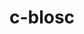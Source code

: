 ---
title: "c-blosc"
layout: cache
categories: [package, develop-2023-10-15]
meta: {"versions": ["1.21.4"], "compilers": ["cce@=15.0.1", "gcc@=11.1.0", "gcc@=11.4.0", "gcc@=7.3.1", "gcc@=9.4.0", "oneapi@=2023.2.1"], "oss": ["amzn2", "rhel8", "ubuntu20.04"], "platforms": ["linux"], "targets": ["aarch64", "neoverse_n1", "neoverse_v1", "ppc64le", "x86_64_v3", "zen4"], "stacks": ["aws-isc", "aws-isc-aarch64", "data-vis-sdk", "e4s", "e4s-cray-rhel", "e4s-neoverse_v1", "e4s-oneapi", "e4s-power", "e4s-rocm-external", "root"], "num_specs": 11, "num_specs_by_stack": {"aws-isc-aarch64": 2, "root": 11, "aws-isc": 1, "e4s-cray-rhel": 2, "e4s-neoverse_v1": 1, "e4s-power": 1, "data-vis-sdk": 2, "e4s": 1, "e4s-rocm-external": 1, "e4s-oneapi": 1}}
spec_details: [{"hash": "akcybgs635lbxqhup3wliwvdyscfo3lh", "compiler": "gcc@=7.3.1", "versions": ["1.21.4"], "os": "amzn2", "platform": "linux", "target": "aarch64", "variants": ["+avx2", "build_system=cmake", "build_type=Release", "generator=make", "~ipo"], "stacks": ["aws-isc-aarch64", "root"], "size": "-", "tarball": "https://binaries.spack.io/releases/develop-2023-10-15/build_cache/linux-amzn2-aarch64/gcc-7.3.1/c-blosc-1.21.4/linux-amzn2-aarch64-gcc-7.3.1-c-blosc-1.21.4-akcybgs635lbxqhup3wliwvdyscfo3lh.spack"}, {"hash": "dbxvusamyk6vsx4exxyuvfxnsegaeejq", "compiler": "gcc@=7.3.1", "versions": ["1.21.4"], "os": "amzn2", "platform": "linux", "target": "neoverse_n1", "variants": ["+avx2", "build_system=cmake", "build_type=Release", "generator=make", "~ipo"], "stacks": ["aws-isc-aarch64", "root"], "size": "-", "tarball": "https://binaries.spack.io/releases/develop-2023-10-15/build_cache/linux-amzn2-neoverse_n1/gcc-7.3.1/c-blosc-1.21.4/linux-amzn2-neoverse_n1-gcc-7.3.1-c-blosc-1.21.4-dbxvusamyk6vsx4exxyuvfxnsegaeejq.spack"}, {"hash": "rjlwvccyhay4nm5e4jpmbugj2ikudkt6", "compiler": "gcc@=7.3.1", "versions": ["1.21.4"], "os": "amzn2", "platform": "linux", "target": "x86_64_v3", "variants": ["+avx2", "build_system=cmake", "build_type=Release", "generator=make", "~ipo"], "stacks": ["aws-isc", "root"], "size": "-", "tarball": "https://binaries.spack.io/releases/develop-2023-10-15/build_cache/linux-amzn2-x86_64_v3/gcc-7.3.1/c-blosc-1.21.4/linux-amzn2-x86_64_v3-gcc-7.3.1-c-blosc-1.21.4-rjlwvccyhay4nm5e4jpmbugj2ikudkt6.spack"}, {"hash": "treteyzzeyh44fcky4adjt5trc43wplw", "compiler": "cce@=15.0.1", "versions": ["1.21.4"], "os": "rhel8", "platform": "linux", "target": "zen4", "variants": ["+avx2", "build_system=cmake", "build_type=Release", "generator=make", "~ipo"], "stacks": ["e4s-cray-rhel", "root"], "size": "-", "tarball": "https://binaries.spack.io/releases/develop-2023-10-15/build_cache/linux-rhel8-zen4/cce-15.0.1/c-blosc-1.21.4/linux-rhel8-zen4-cce-15.0.1-c-blosc-1.21.4-treteyzzeyh44fcky4adjt5trc43wplw.spack"}, {"hash": "mqu62nj6ghfa6pfndo5ovbbvgaan2ahx", "compiler": "cce@=15.0.1", "versions": ["1.21.4"], "os": "rhel8", "platform": "linux", "target": "zen4", "variants": ["+avx2", "build_system=cmake", "build_type=Release", "generator=make", "~ipo"], "stacks": ["e4s-cray-rhel", "root"], "size": "-", "tarball": "https://binaries.spack.io/releases/develop-2023-10-15/build_cache/linux-rhel8-zen4/cce-15.0.1/c-blosc-1.21.4/linux-rhel8-zen4-cce-15.0.1-c-blosc-1.21.4-mqu62nj6ghfa6pfndo5ovbbvgaan2ahx.spack"}, {"hash": "nlgh3ksk2qn6kzwlqrcjfuzk7ohvnduv", "compiler": "gcc@=11.4.0", "versions": ["1.21.4"], "os": "ubuntu20.04", "platform": "linux", "target": "neoverse_v1", "variants": ["+avx2", "build_system=cmake", "build_type=Release", "generator=make", "~ipo"], "stacks": ["e4s-neoverse_v1", "root"], "size": "-", "tarball": "https://binaries.spack.io/releases/develop-2023-10-15/build_cache/linux-ubuntu20.04-neoverse_v1/gcc-11.4.0/c-blosc-1.21.4/linux-ubuntu20.04-neoverse_v1-gcc-11.4.0-c-blosc-1.21.4-nlgh3ksk2qn6kzwlqrcjfuzk7ohvnduv.spack"}, {"hash": "eunr72pxxbfjoppwbzkmrh2vhrslwylg", "compiler": "gcc@=9.4.0", "versions": ["1.21.4"], "os": "ubuntu20.04", "platform": "linux", "target": "ppc64le", "variants": ["+avx2", "build_system=cmake", "build_type=Release", "generator=make", "~ipo"], "stacks": ["e4s-power", "root"], "size": "-", "tarball": "https://binaries.spack.io/releases/develop-2023-10-15/build_cache/linux-ubuntu20.04-ppc64le/gcc-9.4.0/c-blosc-1.21.4/linux-ubuntu20.04-ppc64le-gcc-9.4.0-c-blosc-1.21.4-eunr72pxxbfjoppwbzkmrh2vhrslwylg.spack"}, {"hash": "5ahzkjlimiljew75ujpc4ws2i7vve3cm", "compiler": "gcc@=11.1.0", "versions": ["1.21.4"], "os": "ubuntu20.04", "platform": "linux", "target": "x86_64_v3", "variants": ["+avx2", "build_system=cmake", "build_type=Release", "generator=make", "~ipo"], "stacks": ["data-vis-sdk", "root"], "size": "-", "tarball": "https://binaries.spack.io/releases/develop-2023-10-15/build_cache/linux-ubuntu20.04-x86_64_v3/gcc-11.1.0/c-blosc-1.21.4/linux-ubuntu20.04-x86_64_v3-gcc-11.1.0-c-blosc-1.21.4-5ahzkjlimiljew75ujpc4ws2i7vve3cm.spack"}, {"hash": "2kuvifhfj6io2nujzotd5lm5dptbnrlv", "compiler": "gcc@=11.1.0", "versions": ["1.21.4"], "os": "ubuntu20.04", "platform": "linux", "target": "x86_64_v3", "variants": ["+avx2", "build_system=cmake", "build_type=Release", "generator=make", "~ipo"], "stacks": ["data-vis-sdk", "root"], "size": "-", "tarball": "https://binaries.spack.io/releases/develop-2023-10-15/build_cache/linux-ubuntu20.04-x86_64_v3/gcc-11.1.0/c-blosc-1.21.4/linux-ubuntu20.04-x86_64_v3-gcc-11.1.0-c-blosc-1.21.4-2kuvifhfj6io2nujzotd5lm5dptbnrlv.spack"}, {"hash": "lmuesvxunqrbbocq27z3tohb5mk6p7xs", "compiler": "gcc@=11.4.0", "versions": ["1.21.4"], "os": "ubuntu20.04", "platform": "linux", "target": "x86_64_v3", "variants": ["+avx2", "build_system=cmake", "build_type=Release", "generator=make", "~ipo"], "stacks": ["e4s", "e4s-rocm-external", "root"], "size": "-", "tarball": "https://binaries.spack.io/releases/develop-2023-10-15/build_cache/linux-ubuntu20.04-x86_64_v3/gcc-11.4.0/c-blosc-1.21.4/linux-ubuntu20.04-x86_64_v3-gcc-11.4.0-c-blosc-1.21.4-lmuesvxunqrbbocq27z3tohb5mk6p7xs.spack"}, {"hash": "3444cyfvjc2twecqdsrgrrw2av2tddec", "compiler": "oneapi@=2023.2.1", "versions": ["1.21.4"], "os": "ubuntu20.04", "platform": "linux", "target": "x86_64_v3", "variants": ["+avx2", "build_system=cmake", "build_type=Release", "generator=make", "~ipo"], "stacks": ["root", "e4s-oneapi"], "size": "-", "tarball": "https://binaries.spack.io/releases/develop-2023-10-15/build_cache/linux-ubuntu20.04-x86_64_v3/oneapi-2023.2.1/c-blosc-1.21.4/linux-ubuntu20.04-x86_64_v3-oneapi-2023.2.1-c-blosc-1.21.4-3444cyfvjc2twecqdsrgrrw2av2tddec.spack"}]
---